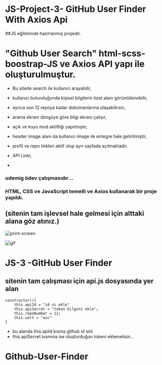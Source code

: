 # JS-Project-3- GitHub User Finder  With Axios Api

##JS eğitiminde hazırlanmış projedir.

# "Github User Search" html-scss-boostrap-JS ve Axios API yapı ile oluşturulmuştur.

- Bu sitede search ile kullanıcı arayabilir,
- kullanıcı bulunduğunda kişisel bilgilerin özet alanı görüntülenebilir,
- ayrıca son 12 repoya kadar dokümanlarına ulaşabilirsin,
- arama ekranı döngüye göre bilgi ekranı çalışır,
- açık ve koyu mod aktifliği yapılmıştır,
- header image alanı da kullanıcı image ile entegre hale getirilmiştir,
- profil ve repo linkleri aktif olup ayrı sayfada açılmaktadır.


- API Linki;
- 
### udemig ödev çalışmasıdır...

### HTML, CSS ve JavaScript temelli ve Axios kullanarak bir proje yapıldı.
## (sitenin tam işlevsel hale gelmesi için alttaki alana göz atınız.)


![print-screen](screen.jpg)

![gif](gif.gif)

# JS-3 -GitHub User Finder

## sitenin tam çalışması için api.js dosyasında yer alan
    constructor(){
        this.apiId = "id ni ekle"
        this.apiSecret = "token bilgini ekle";
        this.repoNumber = 12;
        this.sort = "asc"
    } 
- bu alanda this.apiId kısma github id sini
- this.apiSecret kısmına ise oluşturduğun tokeni eklemelisin...

# Github-User-Finder
